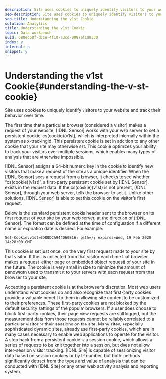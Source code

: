 ```yaml
---
description: Site uses cookies to uniquely identify visitors to your website and track their behavior over time.
seo-description: Site uses cookies to uniquely identify visitors to your website and track their behavior over time.
seo-title: Understanding the v1st Cookie
solution: Analytics
title: Understanding the v1st Cookie
topic: Data workbench
uuid: 688ec58f-d3ce-4f10-a3cd-0087af1d9330
index: y
internal: n
snippet: y
---
```


# Understanding the v1st Cookie{#understanding-the-v-st-cookie}

Site uses cookies to uniquely identify visitors to your website and track their behavior over time.

The first time that a particular browser (considered a visitor) makes a request of your website, [!DNL Sensor] works with your web server to set a persistent cookie, cs(cookie)(v1st), which is interpreted internally within the system as x-trackingid. This persistent cookie is set in addition to any other cookie that your site may otherwise set. This cookie optimizes your ability to track your visitors over multiple sessions, which enables many types of analysis that are otherwise impossible.

[!DNL Sensor] assigns a 64-bit numeric key in the cookie to identify new visitors that make a request of the site as a unique identifier. When the [!DNL Sensor] sees a request from a browser, it checks to see whether “cs(cookie)(v1st)”, a first-party persistent cookie set by [!DNL Sensor], exists in the request data. If the cs(cookie)(v1st) is not present, [!DNL Sensor], through your web server, tells the browser to set it. Unlike other solutions, [!DNL Sensor] is able to set this cookie on the visitor’s first request.

Below is the standard persistent cookie header sent to the browser on its first request of your site by your web server, at the direction of [!DNL Sensor]. The format can be defined at the time of configuration if a different name or expiration date is desired. For example:

```
Set-Cookie:v1st=3D80DCA944D60E16; path=/; expires=Wed, 19 Feb 2020 14:28:00 GMT
```

This cookie is set just once, on the very first request made to your site by that visitor. It then is collected from that visitor each time that browser makes a request (either page or embedded object request) of your site in the future. The cookie is very small in size to minimize the amount of bandwidth used to transmit it to your servers with each request from that browser to your site.

Accepting a persistent cookie is at the browser’s discretion. Most web users understand what cookies do and also recognize that first-party cookies provide a valuable benefit to them in allowing site content to be customized to their preferences. These first-party cookies are not blocked by the default security settings of the popular browsers. If a user does choose to block first-party cookies, their page view requests are still logged, but the measurement data from those requests cannot be reliably correlated to a particular visitor or their sessions on the site. Many sites, especially sophisticated dynamic sites, already use first-party cookies, which are in many cases necessary to enable web applications to operate for the visitor. A step back from a persistent cookie is a session cookie, which allows a series of requests to be knit together into a session, but does not allow inter-session visitor tracking. [!DNL Site] is capable of sessionizing visitor data based on session cookies or by IP number, but both methods significantly detract from the types and value of analysis that can be conducted with [!DNL Site] or any other web activity analysis and reporting system. 
